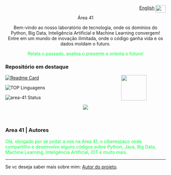 <p align="right"><a href="https://github.com/area-41/area-41/blob/main/README_E.md">English</a><img align="right" src="https://github.com/area-41/area-41/assets/87396846/70d37ac4-90dc-4c01-9cde-22c9aa7b3a6b" width="32" height="24"/></p>
<p align="center">Área 41</p>

<p align="center">Bem-vindo ao nosso laboratório de tecnologia, onde os domínios do Python, Big Data,
Inteligência Artificial e Machine Learning convergem! Entre em um mundo de inovação ilimitada,
onde o código ganha vida e os dados moldam o futuro.
</p>

<p style="color: #05ff3e" align="center">Relata o passado, analisa o presente e orienta o futuro!</p>


### Repositório em destaque

<p align="left" style="padding-right: 60px;"><img align="right" src="https://cdn.jsdelivr.net/gh/devicons/devicon/icons/python/python-original.svg" width="80" height="80"/></p>
          
[![Readme Card](https://github-readme-stats.vercel.app/api/pin/?username=area-41&repo=Python&show_owner=true&layout=donut&theme=transparent&title_color=05ff3e&text_color=05ff3e&icon_color=05ff3e&border_color=05ff3e&bg_color=000000&border_radius=30&hide_border=true&line_height=30&text_bold=true)](https://github.com/area-41/Python)    
  


![TOP Linguagens](https://github-readme-stats.vercel.app/api/top-langs/?username=area-41&layout=donut&theme=transparent&title_color=05ff3e&text_color=05ff3e&icon_color=05ff3e&border_color=05ff3e&bg_color=000000&border_radius=30&card_width=800)

![area-41 Status](https://github-readme-stats.vercel.app/api?username=area-41&theme=transparent&show_icons=true&title_color=05ff3e&text_color=05ff3e&icon_color=05ff3e&border_color=05ff3e&bg_color=000000&border_radius=30&card_width=800&hide=stars,contribs&show=reviews,prs_merged,prs_merged_percentage&hide_border=true&line_height=30&text_bold=true&hide_rank=true&layout=compact)


<p align="center"> <img align="center" src="https://profile-counter.glitch.me/area-41/count.svg" /></p>
</br>


### Area 41 | Autores

<font color=05ff3e>Olá, obrigado por se juntar a nós na Area 41, o ciberespaço onde compartilho e desenvolvo alguns códigos sobre Python, Java, Big Data, Machine Learning, Inteligência Artificial, IOT e muito mais.</font> 

-----
Se vc deseja saber mais sobre mim:
[Autor do projeto](https://github.com/area-41/area-41/blob/main/AUTHOR.md).

